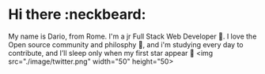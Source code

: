 # Hi there :neckbeard:



My name is Dario, from Rome. I'm a jr Full Stack Web Developer :walking:. I love the Open source community and philosphy :dancers:, and i'm studying every day to contribute, and I’ll sleep only when my first star appear  :stars: 
                                              <img src="./image/twitter.png" width="50" height="50>
                                              
                                              
 <!--
**Press-the-j/Press-the-j** is a ✨ _special_ ✨ repository because its `README.md` (this file) appears on your GitHub profile.
- 🔭 I’m currently working on ...
- 🌱 I’m currently learning ...
- 👯 I’m looking to collaborate on ...
- 🤔 I’m looking for help with ...
- 💬 Ask me about ...
- 📫 How to reach me: ...
- 😄 Pronouns: ...
- ⚡ Fun fact: ...
-->
